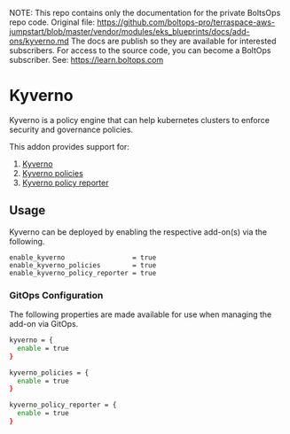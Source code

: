 <!-- note marker start -->
NOTE: This repo contains only the documentation for the private BoltsOps repo code.
Original file: https://github.com/boltops-pro/terraspace-aws-jumpstart/blob/master/vendor/modules/eks_blueprints/docs/add-ons/kyverno.md
The docs are publish so they are available for interested subscribers.
For access to the source code, you can become a BoltOps subscriber.
See: https://learn.boltops.com

<!-- note marker end -->

# Kyverno

Kyverno is a policy engine that can help kubernetes clusters to enforce security and governance policies.

This addon provides support for:
1. [Kyverno](https://github.com/kyverno/kyverno/tree/main/charts/kyverno)
2. [Kyverno policies](https://github.com/kyverno/kyverno/tree/main/charts/kyverno-policies)
3. [Kyverno policy reporter](https://github.com/kyverno/policy-reporter/tree/main/charts/policy-reporter)

## Usage

Kyverno can be deployed by enabling the respective add-on(s) via the following.

```hcl
enable_kyverno                 = true
enable_kyverno_policies        = true
enable_kyverno_policy_reporter = true
```

### GitOps Configuration

The following properties are made available for use when managing the add-on via GitOps.

```sh
kyverno = {
  enable = true
}

kyverno_policies = {
  enable = true
}

kyverno_policy_reporter = {
  enable = true
}
```

